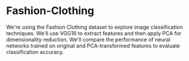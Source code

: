 # Fashion-Clothing
We're using the Fashion Clothing dataset to explore image classification techniques. We'll use VGG16 to extract features and then apply PCA for dimensionality reduction. We'll compare the performance of neural networks trained on original and PCA-transformed features to evaluate classification accuracy.
